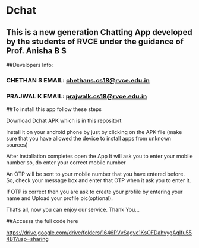 # Dchat

## This is a new generation Chatting App developed by the students of RVCE under the guidance of Prof. Anisha B S

##Developers Info:

### CHETHAN S    EMAIL: chethans.cs18@rvce.edu.in

### PRAJWAL K   EMAIL: prajwalk.cs18@rvce.edu.in


##To install this app follow these steps

Download Dchat APK which is in this repositort

Install it on your android phone by just by clicking on the APK file (make sure that you have allowed the device to install apps from unknown sources) 

After installation completes open the App It will ask you to enter your mobile number so, do enter your correct mobile number

An OTP will be sent to your mobile number that you have entered before. So, check your message box and enter that OTP when it ask you to enter it.

If OTP is correct then you are ask to create your profile by entering your name and Upload your profile pic(optional).

That’s all, now you can enjoy our service. Thank You…




##Accesss the full code here

https://drive.google.com/drive/folders/1646PVvSagvc1KsOFDahvygAgIfu554B1?usp=sharing


